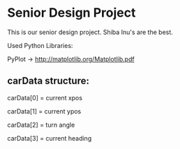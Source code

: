 # Senior Design Project
This is our senior design project. Shiba Inu's are the best.

Used Python Libraries:

PyPlot -> http://matplotlib.org/Matplotlib.pdf

carData structure:
-
carData[0] = current xpos

carData[1] = current ypos

carData[2] = turn angle

carData[3] = current heading